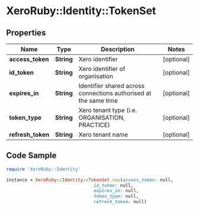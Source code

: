 # XeroRuby::Identity::TokenSet

## Properties

Name | Type | Description | Notes
------------ | ------------- | ------------- | -------------
**access_token** | **String** | Xero identifier | [optional] 
**id_token** | **String** | Xero identifier of organisation | [optional] 
**expires_in** | **String** | Identifier shared across connections authorised at the same time | [optional] 
**token_type** | **String** | Xero tenant type (i.e. ORGANISATION, PRACTICE) | [optional] 
**refresh_token** | **String** | Xero tenant name | [optional] 

## Code Sample

```ruby
require 'XeroRuby::Identity'

instance = XeroRuby::Identity::TokenSet.new(access_token: null,
                                 id_token: null,
                                 expires_in: null,
                                 token_type: null,
                                 refresh_token: null)
```


